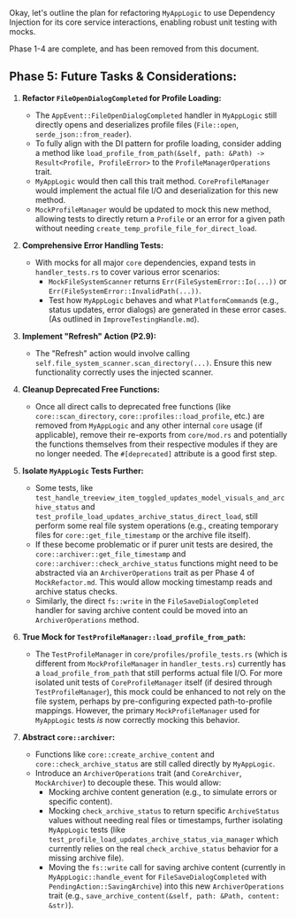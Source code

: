 Okay, let's outline the plan for refactoring `MyAppLogic` to use Dependency Injection for its core service interactions, enabling robust unit testing with mocks.

Phase 1-4 are complete, and has been removed from this document.

## Phase 5: Future Tasks & Considerations:

1.  **Refactor `FileOpenDialogCompleted` for Profile Loading:**
    *   The `AppEvent::FileOpenDialogCompleted` handler in `MyAppLogic` still directly opens and deserializes profile files (`File::open`, `serde_json::from_reader`).
    *   To fully align with the DI pattern for profile loading, consider adding a method like `load_profile_from_path(&self, path: &Path) -> Result<Profile, ProfileError>` to the `ProfileManagerOperations` trait.
    *   `MyAppLogic` would then call this trait method. `CoreProfileManager` would implement the actual file I/O and deserialization for this new method.
    *   `MockProfileManager` would be updated to mock this new method, allowing tests to directly return a `Profile` or an error for a given path without needing `create_temp_profile_file_for_direct_load`.

3.  **Comprehensive Error Handling Tests:**
    *   With mocks for all major `core` dependencies, expand tests in `handler_tests.rs` to cover various error scenarios:
        *   `MockFileSystemScanner` returns `Err(FileSystemError::Io(...))` or `Err(FileSystemError::InvalidPath(...))`.
        *   Test how `MyAppLogic` behaves and what `PlatformCommand`s (e.g., status updates, error dialogs) are generated in these error cases. (As outlined in `ImproveTestingHandle.md`).

4.  **Implement "Refresh" Action (P2.9):**
    *   The "Refresh" action would involve calling `self.file_system_scanner.scan_directory(...)`. Ensure this new functionality correctly uses the injected scanner.

5.  **Cleanup Deprecated Free Functions:**
    *   Once all direct calls to deprecated free functions (like `core::scan_directory`, `core::profiles::load_profile`, etc.) are removed from `MyAppLogic` and any other internal `core` usage (if applicable), remove their re-exports from `core/mod.rs` and potentially the functions themselves from their respective modules if they are no longer needed. The `#[deprecated]` attribute is a good first step.

6.  **Isolate `MyAppLogic` Tests Further:**
    *   Some tests, like `test_handle_treeview_item_toggled_updates_model_visuals_and_archive_status` and `test_profile_load_updates_archive_status_direct_load`, still perform some real file system operations (e.g., creating temporary files for `core::get_file_timestamp` or the archive file itself).
    *   If these become problematic or if purer unit tests are desired, the `core::archiver::get_file_timestamp` and `core::archiver::check_archive_status` functions might need to be abstracted via an `ArchiverOperations` trait as per Phase 4 of `MockRefactor.md`. This would allow mocking timestamp reads and archive status checks.
    *   Similarly, the direct `fs::write` in the `FileSaveDialogCompleted` handler for saving archive content could be moved into an `ArchiverOperations` method.

7.  **True Mock for `TestProfileManager::load_profile_from_path`:**
    *   The `TestProfileManager` in `core/profiles/profile_tests.rs` (which is different from `MockProfileManager` in `handler_tests.rs`) currently has a `load_profile_from_path` that still performs actual file I/O. For more isolated unit tests of `CoreProfileManager` itself (if desired through `TestProfileManager`), this mock could be enhanced to not rely on the file system, perhaps by pre-configuring expected path-to-profile mappings. However, the primary `MockProfileManager` used for `MyAppLogic` tests *is* now correctly mocking this behavior.

8.  **Abstract `core::archiver`:**
    *   Functions like `core::create_archive_content` and `core::check_archive_status` are still called directly by `MyAppLogic`.
    *   Introduce an `ArchiverOperations` trait (and `CoreArchiver`, `MockArchiver`) to decouple these. This would allow:
        *   Mocking archive content generation (e.g., to simulate errors or specific content).
        *   Mocking `check_archive_status` to return specific `ArchiveStatus` values without needing real files or timestamps, further isolating `MyAppLogic` tests (like `test_profile_load_updates_archive_status_via_manager` which currently relies on the real `check_archive_status` behavior for a missing archive file).
        *   Moving the `fs::write` call for saving archive content (currently in `MyAppLogic::handle_event` for `FileSaveDialogCompleted` with `PendingAction::SavingArchive`) into this new `ArchiverOperations` trait (e.g., `save_archive_content(&self, path: &Path, content: &str)`).
